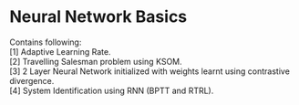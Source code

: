# Neural Network Basics
Contains following: </br>
[1] Adaptive Learning Rate. </br>
[2] Travelling Salesman problem using KSOM. </br>
[3] 2 Layer Neural Network initialized with weights learnt using contrastive divergence. </br>
[4] System Identification using RNN (BPTT and RTRL).
